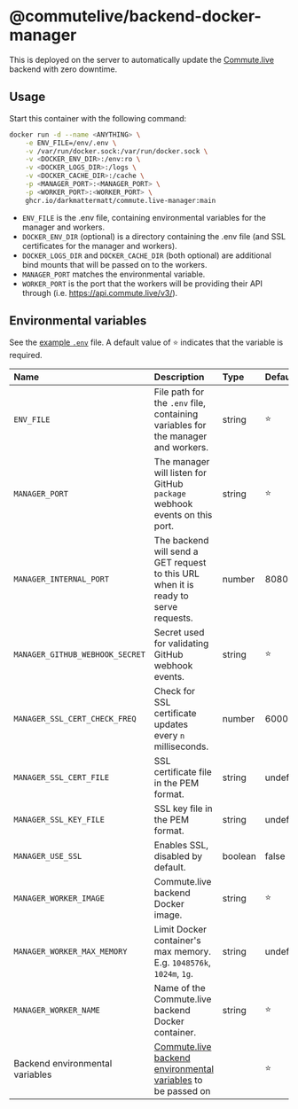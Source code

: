 # @commutelive/backend-docker-manager

This is deployed on the server to automatically update the [Commute.live](https://commute.live) backend with zero downtime.

## Usage

Start this container with the following command:

```sh
docker run -d --name <ANYTHING> \
    -e ENV_FILE=/env/.env \
    -v /var/run/docker.sock:/var/run/docker.sock \
    -v <DOCKER_ENV_DIR>:/env:ro \
    -v <DOCKER_LOGS_DIR>:/logs \
    -v <DOCKER_CACHE_DIR>:/cache \
    -p <MANAGER_PORT>:<MANAGER_PORT> \
    -p <WORKER_PORT>:<WORKER_PORT> \
    ghcr.io/darkmattermatt/commute.live-manager:main
```

- `ENV_FILE` is the .env file, containing environmental variables for the manager and workers.
- `DOCKER_ENV_DIR` (optional) is a directory containing the .env file (and SSL certificates for the manager and workers).
- `DOCKER_LOGS_DIR` and `DOCKER_CACHE_DIR` (both optional) are additional bind mounts that will be passed on to the workers.
- `MANAGER_PORT` matches the environmental variable.
- `WORKER_PORT` is the port that the workers will be providing their API through (i.e. <https://api.commute.live/v3/>).

## Environmental variables

See the [example `.env`](./example.env) file. A default value of ⭐ indicates that the variable is required.

| Name                              | Description                                                                               | Type      | Default       |
| :-------------------------------- | :---------------------------------------------------------------------------------------- | :-------- | :------------ |
| `ENV_FILE`                        | File path for the `.env` file, containing variables for the manager and workers.          | string    | ⭐            |
| `MANAGER_PORT`                    | The manager will listen for GitHub `package` webhook events on this port.                 | string    | ⭐            |
| `MANAGER_INTERNAL_PORT`           | The backend will send a GET request to this URL when it is ready to serve requests.       | number    | 8080          |
| `MANAGER_GITHUB_WEBHOOK_SECRET`   | Secret used for validating GitHub webhook events.                                         | string    | ⭐            |
| `MANAGER_SSL_CERT_CHECK_FREQ`     | Check for SSL certificate updates every `n` milliseconds.                                 | number    | 600000        |
| `MANAGER_SSL_CERT_FILE`           | SSL certificate file in the PEM format.                                                   | string    | undefined     |
| `MANAGER_SSL_KEY_FILE`            | SSL key file in the PEM format.                                                           | string    | undefined     |
| `MANAGER_USE_SSL`                 | Enables SSL, disabled by default.                                                         | boolean   | false         |
| `MANAGER_WORKER_IMAGE`            | Commute.live backend Docker image.                                                        | string    | ⭐            |
| `MANAGER_WORKER_MAX_MEMORY`       | Limit Docker container's max memory. E.g. `1048576k`, `1024m`, `1g`.                      | string    | undefined     |
| `MANAGER_WORKER_NAME`             | Name of the Commute.live backend Docker container.                                        | string    | ⭐            |
| Backend environmental variables   | [Commute.live backend environmental variables](../backend/#environmental-variables) to be passed on | | ⭐            |
